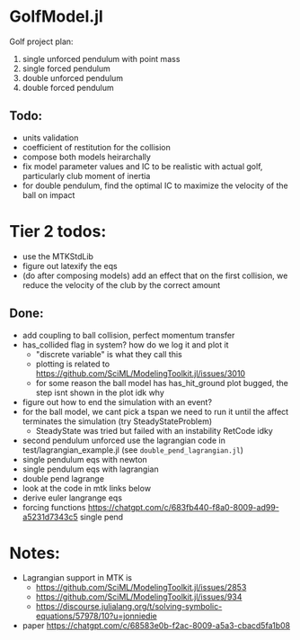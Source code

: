 # GolfModel.jl

Golf project plan:

1) single unforced pendulum with point mass 
2) single forced pendulum 
3) double unforced pendulum
4) double forced pendulum 


## Todo: 
- units validation 
- coefficient of restitution for the collision
- compose both models heirarchally
- fix model parameter values and IC to be realistic with actual golf, particularly club moment of inertia
- for double pendulum, find the optimal IC to maximize the velocity of the ball on impact 

# Tier 2 todos:
- use the MTKStdLib 
- figure out latexify the eqs 
- (do after composing models) add an effect that on the first collision, we reduce the velocity of the club by the correct amount 

## Done:
- add coupling to ball collision, perfect momentum transfer
- has_collided flag in system? how do we log it and plot it 
    * "discrete variable" is what they call this 
    * plotting is related to https://github.com/SciML/ModelingToolkit.jl/issues/3010
    * for some reason the ball model has has_hit_ground plot bugged, the step isnt shown in the plot idk why
- figure out how to end the simulation with an event?
- for the ball model, we cant pick a tspan we need to run it until the affect terminates the simulation (try SteadyStateProblem)
    * SteadyState was tried but failed with an instability RetCode idky
- second pendulum unforced use the lagrangian code in test/lagrangian_example.jl (see `double_pend_lagrangian.jl`)
- single pendulum eqs with newton
- single pendulum eqs with lagrangian
- double pend lagrange 
- look at the code in mtk links below 
- derive euler langrange eqs 
- forcing functions https://chatgpt.com/c/683fb440-f8a0-8009-ad99-a5231d7343c5 single pend

# Notes:
- Lagrangian support in MTK is 
    * https://github.com/SciML/ModelingToolkit.jl/issues/2853
    * https://github.com/SciML/ModelingToolkit.jl/issues/934
    * https://discourse.julialang.org/t/solving-symbolic-equations/57978/10?u=jonniedie
- paper https://chatgpt.com/c/68583e0b-f2ac-8009-a5a3-cbacd5fa1b08
